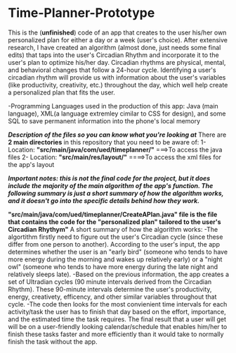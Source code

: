 # Time-Planner-Prototype
This is the (**unfinished**) code of an app that creates to the user his/her own personalized plan for either a day or a week (user's choice). After extensive research, I have created an algorithm (almost done, just needs some final edits) that taps into the user's Circadian Rhythm and incorporate it to the user's plan to optimize his/her day. Circadian rhythms are physical, mental, and behavioral changes that follow a 24-hour cycle. Identifying a user's circadian rhythm will provide us with information about the user's variables (like productivity, creativity, etc.) throughout the day, which well help create a personalized plan that fits the user.

-Programming Languages used in the production of this app: Java (main language), XML(a language extremley cimilar to CSS for design), and some SQL to save permanent information into the phone's local memory

***Description of the files so you can know what you're looking at***
There are **2 main directories** in this repository that you need to be aware of:
1- Location: **"src/main/java/com/ued/timeplanner/"**  ===>To access the java files
2- Location: **"src/main/res/layout/"**   ====>To access the xml files for the app's layout

***Important notes: this is not the final code for the project, but it does include the majority of the main algorithm of the app's function. 
                    The following summary is just a short summary of how the algorithm works, and it doesn't go into the specific details behind how they work.***

**"src/main/java/com/ued/timeplanner/CreateAPlan.java" file is the file that contains the code for the "personalized plan" tailored to the user's Circadian Rhythym"**
A short summary of how the algorithm works:
    -The algortithm firstly need to figure out the user's Circadian cycle (since these differ from one person to another). According to the user's input, the app determines whether the user is an "early bird" (someone who tends to have more energy during the morning and wakes up relatively early) or a "night owl" (someone who tends to have more energy during the late night and relatively sleeps late). 
    -Based on the previous information, the app creates a set of Ultradian cycles (90 minute intervals derived from the Circadian Rhythm). These 90-minute intervals determine the user's productivity, energy, creativety, efficency, and other similar variables throughout that cycle.
    -The code then looks for the most convienient time intervals for each activity/task the user has to finish that day based on the effort, importance, and the estimated time the task requires. The final result that a user will get will be on a user-friendly looking calendar/schedule that enables him/her to finish these tasks faster and more efficiently than it would take to normally finish the task without the app.

